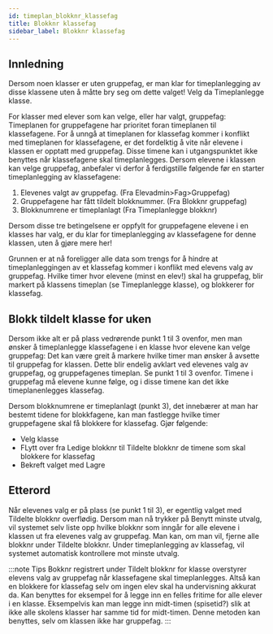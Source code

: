 ```yaml
---
id: timeplan_blokknr_klassefag
title: Blokknr klassefag
sidebar_label: Blokknr klassefag
---
```


## Innledning
Dersom noen klasser er uten gruppefag, er man klar for timeplanlegging av disse klassene uten å måtte bry seg om dette valget! Velg da Timeplanlegge klasse.

For klasser med elever som kan velge, eller har valgt, gruppefag:
Timeplanen for gruppefagene har prioritet foran timeplanen til klassefagene. For å unngå at timeplanen for klassefag kommer i konflikt med timeplanen for klassefagene, er det fordelktig å vite når elevene i klassen er opptatt med gruppefag. Disse timene kan i utgangspunktet ikke benyttes når klassefagene skal timeplanlegges.
Dersom elevene i klassen kan velge gruppefag, anbefaler vi derfor å ferdigstille følgende før en starter timeplanlegging av klassefagene:

1. Elevenes valgt av gruppefag. (Fra Elevadmin>Fag>Gruppefag)
2. Gruppefagene har fått tildelt blokknummer. (Fra Blokknr gruppefag)
3. Blokknumrene er timeplanlagt (Fra Timeplanlegge blokknr)

Dersom disse tre betingelsene er oppfylt for gruppefagene elevene i en klasses har valg, er du klar for timeplanlegging av klassefagene for denne klassen, uten å gjøre mere her! 

Grunnen er at nå foreligger alle data som trengs for å hindre at timeplanleggingen av et klassefag kommer i konflikt med elevens valg av gruppefag. Hvilke timer hvor elevene (minst en elev!) skal ha gruppefag, blir markert på klassens timeplan (se Timeplanlegge klasse), og blokkerer for klassefag.

## Blokk tildelt klasse for uken
Dersom ikke alt er på plass vedrørende punkt 1 til 3 ovenfor, men man ønsker å timeplanlegge klassefagene i en klasse hvor elevene kan velge gruppefag:
Det kan være greit å markere hvilke timer man ønsker å avsette til gruppefag for klassen. Dette blir endelig avklart ved elevenes valg av gruppefag, og gruppefagenes timeplan. Se punkt 1 til 3 ovenfor. Timene i gruppefag må elevene kunne følge, og i disse timene  kan det ikke timeplanenlegges klassefag.

Dersom blokknumrene er timeplanlagt (punkt 3), det innebærer at man har bestemt tidene for blokkfagene, kan man fastlegge hvilke timer gruppefagene skal få blokkere for klassefag. Gjør følgende:
- Velg klasse
- FLytt over fra Ledige blokknr til Tildelte blokknr de timene som skal blokkere for klassefag
- Bekreft valget med Lagre

## Etterord
Når elevenes valg er på plass (se punkt 1 til 3), er egentlig valget med Tildelte blokknr overflødig. Dersom man nå trykker på Benytt minste utvalg, vil systemet selv liste opp hvilke blokknr som inngår for alle elevene i klassen ut fra elevenes valg av gruppefag. Man kan, om man vil, fjerne alle blokknr under Tildelte blokknr. Under timeplanlegging av klassefag, vil systemet automatisk kontrollere mot minste utvalg.

:::note Tips
Bokknr registrert under Tildelt blokknr for klasse overstyrer elevens valg av gruppefag når klassefagene skal timeplanlegges. Altså kan en blokkere for klassefag selv om ingen elev skal ha undervisning akkurat da. Kan benyttes for eksempel for å legge inn en felles fritime for alle elever i en klasse. Eksempelvis kan man legge inn midt-timen (spisetid?) slik at ikke alle skolens klasser  har samme tid for midt-timen. Denne metoden kan benyttes, selv om klassen ikke har gruppefag.
:::
